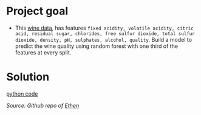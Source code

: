# Project goal
- This [wine data](https://archive.ics.uci.edu/ml/machine-learning-databases/wine-quality/winequality-white.csv), has features `fixed acidity, volatile acidity, citric acid, residual sugar, chlorides, free sulfur dioxide, total sulfur dioxide, density, pH, sulphates, alcohol, quality`. Build a model to predict the wine quality using random forest with one third of the features at every split.

# Solution
[python code](./wine-quality-random-forest.py)

<i>Source: Github repo of [Ethen](https://github.com/ethen8181)</i>